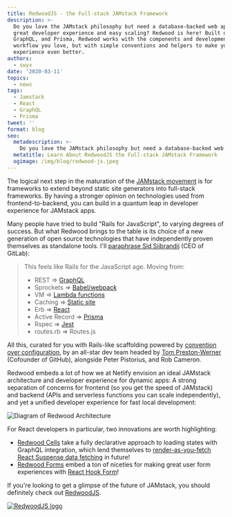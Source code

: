 ```yaml
---
title: RedwoodJS - the Full-stack JAMstack Framework
description: >-
  Do you love the JAMstack philosophy but need a database-backed web app? Want
  great developer experience and easy scaling? Redwood is here! Built on React,
  GraphQL, and Prisma, Redwood works with the components and development
  workflow you love, but with simple conventions and helpers to make your
  experience even better.
authors:
  - swyx
date: '2020-03-11'
topics:
  - news
tags:
  - Jamstack
  - React
  - GraphQL
  - Prisma
tweet: ''
format: blog
seo:
  metadescription: >-
    Do you love the JAMstack philosophy but need a database-backed web app? RedwoodJS is here! Built on React, GraphQL, and Prisma, Redwood works with the components and development workflow you already love.
  metatitle: Learn About RedwoodJS the Full-stack JAMstack Framework
  ogimage: /img/blog/redwood-js.jpeg
---
```

The logical next step in the maturation of the [JAMstack movement](https://www.netlify.com/jamstack/) is for frameworks to extend beyond static site generators into full-stack frameworks. By having a stronger opinion on technologies used from frontend-to-backend, you can build in a quantum leap in developer experience for JAMstack apps.

Many people have tried to build "Rails for JavaScript", to varying degrees of success. But what Redwood brings to the table is its choice of a new generation of open source technologies that have independently proven themselves as standalone tools. I'll [paraphrase Sid Sijbrandij](https://news.ycombinator.com/user?id=sytse) (CEO of GitLab): 

> This feels like Rails for the JavaScript age. Moving from: 
>
> * REST => [GraphQL](https://graphql.org/)
> * Sprockets => [Babel/webpack](http://webpack.js.org/)
> * VM => [Lambda functions](https://docs.netlify.com/functions/overview/?utm_source=twitter&utm_medium=redwoodblog-swyx&utm_campaign=devex)
> * Caching => [Static site](https://www.staticgen.com/?utm_source=twitter&utm_medium=redwoodblog-swyx&utm_campaign=devex)
> * Erb => [React](https://reactjs.org/)
> * Active Record => [Prisma](https://github.com/prisma/prisma2)
> * Rspec => [Jest](https://jestjs.io/)
> * routes.rb => Routes.js

All this, curated for you with Rails-like scaffolding powered by [convention over configuration](https://en.wikipedia.org/wiki/Convention_over_configuration), by an all-star dev team headed by [Tom Preston-Werner](https://tom.preston-werner.com/) (Cofounder of GitHub), alongside Peter Pistorius, and Rob Cameron.

Redwood embeds a lot of how we at Netlify envision an ideal JAMstack architecture and developer experience for dynamic apps: A strong separation of concerns for frontend (so you get the speed of JAMstack) and backend (APIs and serverless functions you can scale independently), and yet a unified developer experience for fast local development:

![Diagram of Redwood Architecture](https://d33wubrfki0l68.cloudfront.net/fe55b84dd8ef022e3729071c88f19825f564eaec/d049e/images/structure.png)

For React developers in particular, two innovations are worth highlighting:

- [Redwood Cells](https://redwoodjs.com/tutorial/cells) take a fully declarative approach to loading states with GraphQL integration, which lend themselves to [render-as-you-fetch React Suspense data fetching](https://reactjs.org/docs/concurrent-mode-suspense.html#approach-3-render-as-you-fetch-using-suspense) in future!
- [Redwood Forms](https://redwoodjs.com/tutorial/everyone-s-favorite-thing-to-build-forms) embed a ton of niceties for making great user form experiences with [React Hook Form](https://react-hook-form.com/)!

If you're looking to get a glimpse of the future of JAMstack, you should definitely check out [RedwoodJS](https://redwoodjs.com/).

[![RedwoodJS logo](https://www.netlify.com/img/blog/redwood-js.jpeg)](http://redwoodjs.com/)
